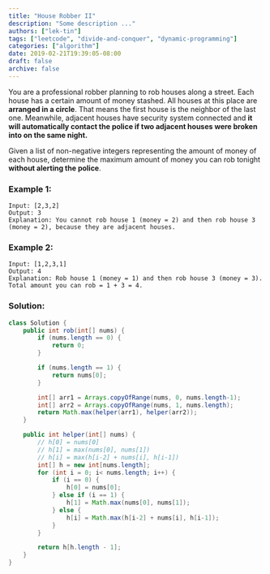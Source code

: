 ```yaml
---
title: "House Robber II"
description: "Some description ..."
authors: ["lek-tin"]
tags: ["leetcode", "divide-and-conquer", "dynamic-programming"]
categories: ["algorithm"]
date: 2019-02-21T19:39:05-08:00
draft: false
archive: false
---
```

You are a professional robber planning to rob houses along a street. Each house has a certain amount of money stashed. All houses at this place are **arranged in a circle**. That means the first house is the neighbor of the last one. Meanwhile, adjacent houses have security system connected and **it will automatically contact the police if two adjacent houses were broken into on the same night.**

Given a list of non-negative integers representing the amount of money of each house, determine the maximum amount of money you can rob tonight **without alerting the police**.

### Example 1:
```
Input: [2,3,2]
Output: 3
Explanation: You cannot rob house 1 (money = 2) and then rob house 3 (money = 2), because they are adjacent houses.
```
### Example 2:
```
Input: [1,2,3,1]
Output: 4
Explanation: Rob house 1 (money = 1) and then rob house 3 (money = 3). Total amount you can rob = 1 + 3 = 4.
```
### Solution:
```java
class Solution {
    public int rob(int[] nums) {
        if (nums.length == 0) {
            return 0;
        }

        if (nums.length == 1) {
            return nums[0];
        }

        int[] arr1 = Arrays.copyOfRange(nums, 0, nums.length-1);
        int[] arr2 = Arrays.copyOfRange(nums, 1, nums.length);
        return Math.max(helper(arr1), helper(arr2));
    }

    public int helper(int[] nums) {
        // h[0] = nums[0]
        // h[1] = max(nums[0], nums[1])
        // h[i] = max(h[i-2] + nums[i], h[i-1])
        int[] h = new int[nums.length];
        for (int i = 0; i< nums.length; i++) {
            if (i == 0) {
                h[0] = nums[0];
            } else if (i == 1) {
                h[1] = Math.max(nums[0], nums[1]);
            } else {
                h[i] = Math.max(h[i-2] + nums[i], h[i-1]);
            }
        }

        return h[h.length - 1];
    }
}
```